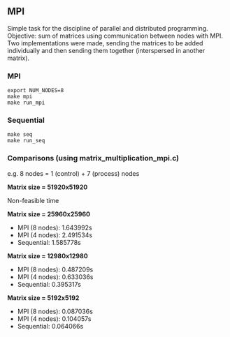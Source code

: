 ## MPI
Simple task for the discipline of parallel and distributed programming. Objective: sum of matrices using communication between nodes with MPI.
Two implementations were made, sending the matrices to be added individually and then sending them together (interspersed in another matrix).

### MPI
```
export NUM_NODES=8
make mpi
make run_mpi
```

### Sequential
```
make seq
make run_seq
```

### Comparisons (using matrix_multiplication_mpi.c)
e.g. 8 nodes = 1 (control) + 7 (process) nodes

__Matrix size = 51920x51920__

Non-feasible time

__Matrix size = 25960x25960__
- MPI (8 nodes): 1.643992s
- MPI (4 nodes): 2.491534s
- Sequential: 1.585778s

__Matrix size = 12980x12980__
- MPI (8 nodes): 0.487209s
- MPI (4 nodes): 0.633036s
- Sequential: 0.395317s

__Matrix size = 5192x5192__
- MPI (8 nodes): 0.087036s
- MPI (4 nodes): 0.104057s
- Sequential: 0.064066s
